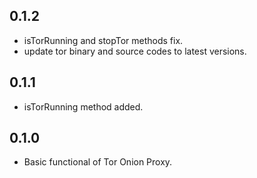 ## 0.1.2

* isTorRunning and stopTor methods fix.
* update tor binary and source codes to latest versions.

## 0.1.1

* isTorRunning method added.

## 0.1.0

* Basic functional of Tor Onion Proxy.
